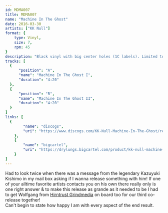 ```yaml
---
id: MDMA007
title: MDMA007
name: "Machine In The Ghost"
date: 2016-03-30
artists: ["KK Null"]
format: {
    type: Vinyl,
    size: 7,
    rpm: 45
}
description: "Black vinyl with big center holes (1C labels). Limited to 300 copies."
tracks: [
  {
      "position": "A",
      "name": "Machine In The Ghost I",
      "duration": "4:20"
  },
  {
      "position": "B",
      "name": "Machine In The Ghost II",
      "duration": "4:20"
  }
]
links: [
  {
		"name": "discogs",
		"uri": "https://www.discogs.com/KK-Null-Machine-In-The-Ghost/release/8321551"
	},
	{
		"name": "bigcartel",
		"uri": "https://drylungs.bigcartel.com/product/kk-null-machine-in-the-ghost-7"
	}
]
---
```

Had to look twice when there was a message from the legendary Kazuyuki Kishimo in my mail box asking if I wanna release something with him! If one of your alltime favorite artists contacts you on his own there really only is one right answer & to make this release as grande as it needed to be I had to get Wolfgang from [Hirntrust Grindmedia](http://www.hirntrust.at/) on board too for our third co-release together!  
Can't begin to state how happy I am with every aspect of the end result.
